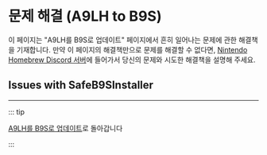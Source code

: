 # 문제 해결 (A9LH to B9S)

이 페이지는 "A9LH를 B9S로 업데이트" 페이지에서 흔히 일어나는 문제에 관한 해결책을 기재합니다. 만약 이 페이지의 해결책만으로 문제를 해결할 수 없다면, [Nintendo Homebrew Discord 서버](https://discord.gg/MWxPgEp)에 들어가서 당신의 문제와 시도한 해결책을 설명해 주세요.

## Issues with SafeB9SInstaller

<!--@include: ./_include/troubleshooting-sb9si-bin.md -->

<!--@include: ./_include/troubleshooting-sb9si-common.md -->

<!--@include: ./_include/troubleshooting-get-help-common.md -->

---

::: tip

[A9LH를 B9S로 업데이트](a9lh-to-b9s)로 돌아갑니다

:::

<!--@include: ./_include/troubleshooting-return.md -->
